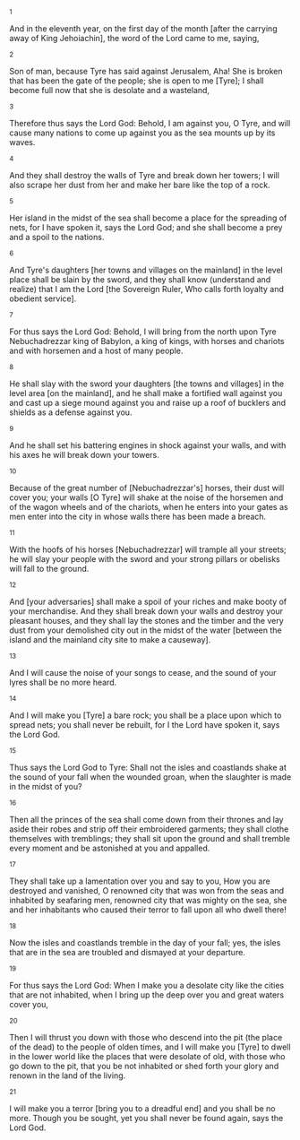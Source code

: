 <sup>1</sup> 

And in the eleventh year, on the first day of the month [after the carrying away of King Jehoiachin], the word of the Lord came to me, saying, 

<sup>2</sup> 

Son of man, because Tyre has said against Jerusalem, Aha! She is broken that has been the gate of the people; she is open to me [Tyre]; I shall become full now that she is desolate and a wasteland, 

<sup>3</sup> 

Therefore thus says the Lord God: Behold, I am against you, O Tyre, and will cause many nations to come up against you as the sea mounts up by its waves. 

<sup>4</sup> 

And they shall destroy the walls of Tyre and break down her towers; I will also scrape her dust from her and make her bare like the top of a rock. 

<sup>5</sup> 

Her island in the midst of the sea shall become a place for the spreading of nets, for I have spoken it, says the Lord God; and she shall become a prey and a spoil to the nations. 

<sup>6</sup> 

And Tyre's daughters [her towns and villages on the mainland] in the level place shall be slain by the sword, and they shall know (understand and realize) that I am the Lord [the Sovereign Ruler, Who calls forth loyalty and obedient service]. 

<sup>7</sup> 

For thus says the Lord God: Behold, I will bring from the north upon Tyre Nebuchadrezzar king of Babylon, a king of kings, with horses and chariots and with horsemen and a host of many people. 

<sup>8</sup> 

He shall slay with the sword your daughters [the towns and villages] in the level area [on the mainland], and he shall make a fortified wall against you and cast up a siege mound against you and raise up a roof of bucklers and shields as a defense against you. 

<sup>9</sup> 

And he shall set his battering engines in shock against your walls, and with his axes he will break down your towers. 

<sup>10</sup> 

Because of the great number of [Nebuchadrezzar's] horses, their dust will cover you; your walls [O Tyre] will shake at the noise of the horsemen and of the wagon wheels and of the chariots, when he enters into your gates as men enter into the city in whose walls there has been made a breach. 

<sup>11</sup> 

With the hoofs of his horses [Nebuchadrezzar] will trample all your streets; he will slay your people with the sword and your strong pillars or obelisks will fall to the ground. 

<sup>12</sup> 

And [your adversaries] shall make a spoil of your riches and make booty of your merchandise. And they shall break down your walls and destroy your pleasant houses, and they shall lay the stones and the timber and the very dust from your demolished city out in the midst of the water [between the island and the mainland city site to make a causeway]. 

<sup>13</sup> 

And I will cause the noise of your songs to cease, and the sound of your lyres shall be no more heard. 

<sup>14</sup> 

And I will make you [Tyre] a bare rock; you shall be a place upon which to spread nets; you shall never be rebuilt, for I the Lord have spoken it, says the Lord God. 

<sup>15</sup> 

Thus says the Lord God to Tyre: Shall not the isles and coastlands shake at the sound of your fall when the wounded groan, when the slaughter is made in the midst of you? 

<sup>16</sup> 

Then all the princes of the sea shall come down from their thrones and lay aside their robes and strip off their embroidered garments; they shall clothe themselves with tremblings; they shall sit upon the ground and shall tremble every moment and be astonished at you and appalled. 

<sup>17</sup> 

They shall take up a lamentation over you and say to you, How you are destroyed and vanished, O renowned city that was won from the seas and inhabited by seafaring men, renowned city that was mighty on the sea, she and her inhabitants who caused their terror to fall upon all who dwell there! 

<sup>18</sup> 

Now the isles and coastlands tremble in the day of your fall; yes, the isles that are in the sea are troubled and dismayed at your departure. 

<sup>19</sup> 

For thus says the Lord God: When I make you a desolate city like the cities that are not inhabited, when I bring up the deep over you and great waters cover you, 

<sup>20</sup> 

Then I will thrust you down with those who descend into the pit (the place of the dead) to the people of olden times, and I will make you [Tyre] to dwell in the lower world like the places that were desolate of old, with those who go down to the pit, that you be not inhabited or shed forth your glory and renown in the land of the living. 

<sup>21</sup> 

I will make you a terror [bring you to a dreadful end] and you shall be no more. Though you be sought, yet you shall never be found again, says the Lord God.